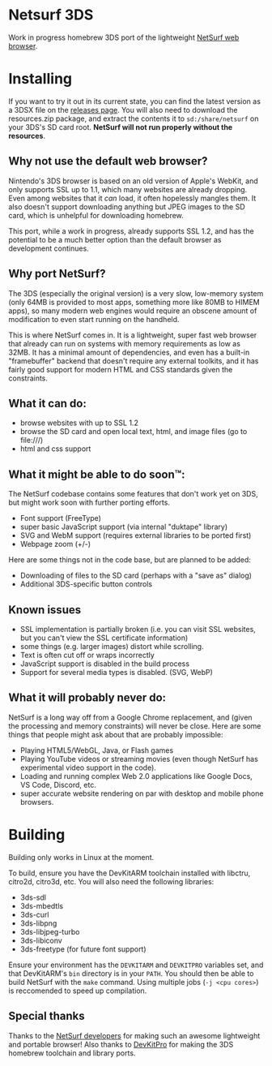 # Netsurf 3DS

Work in progress homebrew 3DS port of the lightweight [NetSurf web browser](https://www.netsurf-browser.org/).

# Installing 

If you want to try it out in its current state, you can find the latest version as a 3DSX file on the [releases page](https://github.com/coderman64/netsurf-3ds/releases). You will also need to download the resources.zip package, and extract the contents it to `sd:/share/netsurf` on your 3DS's SD card root. **NetSurf will not run properly without the resources**.

## Why not use the default web browser?

Nintendo's 3DS browser is based on an old version of Apple's WebKit, and only supports SSL up to 1.1, which many websites are already dropping. Even among websites that it *can* load, it often hopelessly mangles them. It also doesn't support downloading anything but JPEG images to the SD card, which is unhelpful for downloading homebrew.

This port, while a work in progress, already supports SSL 1.2, and has the potential to be a much better option than the default browser as development continues.

## Why port NetSurf?

The 3DS (especially the original version) is a very slow, low-memory system (only 64MB is provided to most apps, something more like 80MB to HIMEM apps), so many modern web engines would require an obscene amount of modification to even start running on the handheld. 

This is where NetSurf comes in. It is a lightweight, super fast web browser that already can run on systems with memory requirements as low as 32MB. It has a minimal amount of dependencies, and even has a built-in "framebuffer" backend that doesn't require any external toolkits, and it has fairly good support for modern HTML and CSS standards given the constraints.

## What it can do:
- browse websites with up to SSL 1.2
- browse the SD card and open local text, html, and image files (go to file:///)
- html and css support

## What it might be able to do soon&trade;:

The NetSurf codebase contains some features that don't work yet on 3DS, but might work soon with further porting efforts.
- Font support (FreeType)
- super basic JavaScript support (via internal "duktape" library)
- SVG and WebM support (requires external libraries to be ported first)
- Webpage zoom (+/-)

Here are some things not in the code base, but are planned to be added:
- Downloading of files to the SD card (perhaps with a "save as" dialog)
- Additional 3DS-specific button controls

## Known issues
- SSL implementation is partially broken (i.e. you can visit SSL websites, but you can't view the SSL certificate information)
- some things (e.g. larger images) distort while scrolling.
- Text is often cut off or wraps incorrectly
- JavaScript support is disabled in the build process
- Support for several media types is disabled. (SVG, WebP)

## What it will probably never do:
NetSurf is a long way off from a Google Chrome replacement, and (given the processing and memory constraints) will never be close. Here are some things that people might ask about that are probably impossible:
- Playing HTML5/WebGL, Java, or Flash games
- Playing YouTube videos or streaming movies (even though NetSurf has experimental video support in the code).
- Loading and running complex Web 2.0 applications like Google Docs, VS Code, Discord, etc.
- super accurate website rendering on par with desktop and mobile phone browsers.

# Building 


Building only works in Linux at the moment.

To build, ensure you have the DevKitARM toolchain installed with libctru, citro2d, citro3d, etc. You will also need the following libraries:

- 3ds-sdl
- 3ds-mbedtls
- 3ds-curl
- 3ds-libpng
- 3ds-libjpeg-turbo
- 3ds-libiconv
- 3ds-freetype (for future font support)

Ensure your environment has the `DEVKITARM` and `DEVKITPRO` variables set, and that DevKitARM's `bin` directory is in your `PATH`. You should then be able to build NetSurf with the `make` command. Using multiple jobs (`-j <cpu cores>`) is reccomended to speed up compilation.

## Special thanks

Thanks to the [NetSurf developers](https://www.netsurf-browser.org/) for making such an awesome lightweight and portable browser! Also thanks to [DevKitPro](https://devkitpro.org/) for making the 3DS homebrew toolchain and library ports.
